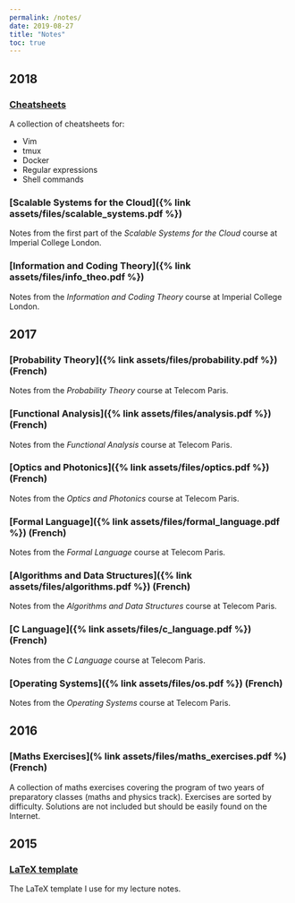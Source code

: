 ```yaml
---
permalink: /notes/
date: 2019-08-27
title: "Notes"
toc: true
---
```


## 2018

### [Cheatsheets](https://github.com/ojroques/cheatsheets)
A collection of cheatsheets for:
* Vim
* tmux
* Docker
* Regular expressions
* Shell commands

### [Scalable Systems for the Cloud]({% link assets/files/scalable_systems.pdf %})
Notes from the first part of the *Scalable Systems for the Cloud* course at Imperial College London.

### [Information and Coding Theory]({% link assets/files/info_theo.pdf %})
Notes from the *Information and Coding Theory* course at Imperial College London.


## 2017

### [Probability Theory]({% link assets/files/probability.pdf %}) (French)
Notes from the *Probability Theory* course at Telecom Paris.

### [Functional Analysis]({% link assets/files/analysis.pdf %}) (French)
Notes from the *Functional Analysis* course at Telecom Paris.

### [Optics and Photonics]({% link assets/files/optics.pdf %}) (French)
Notes from the *Optics and Photonics* course at Telecom Paris.

### [Formal Language]({% link assets/files/formal_language.pdf %}) (French)
Notes from the *Formal Language* course at Telecom Paris.

### [Algorithms and Data Structures]({% link assets/files/algorithms.pdf %}) (French)
Notes from the *Algorithms and Data Structures* course at Telecom Paris.

### [C Language]({% link assets/files/c_language.pdf %}) (French)
Notes from the *C Language* course at Telecom Paris.

### [Operating Systems]({% link assets/files/os.pdf %}) (French)
Notes from the *Operating Systems* course at Telecom Paris.


## 2016

### [Maths Exercises](% link assets/files/maths_exercises.pdf %) (French)
A collection of maths exercises covering the program of two years of preparatory classes (maths and physics track). Exercises are sorted by difficulty. Solutions are not included but should be easily found on the Internet.


## 2015

### [LaTeX template](https://github.com/ojroques/dotfiles/tree/master/latex)
The LaTeX template I use for my lecture notes.
